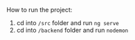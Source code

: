 How to run the project:

1. cd into `/src` folder and run `ng serve`
2. cd into `/backend` folder and run `nodemon`
